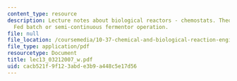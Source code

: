 ```yaml
---
content_type: resource
description: Lecture notes about biological reactors - chemostats. Theory of the chemostat.
  Fed batch or semi-continuous fermentor operation.
file: null
file_location: /coursemedia/10-37-chemical-and-biological-reaction-engineering-spring-2007/cacb521f9f123abde3b9a448c5e17d56_lec13_03212007_w.pdf
file_type: application/pdf
resourcetype: Document
title: lec13_03212007_w.pdf
uid: cacb521f-9f12-3abd-e3b9-a448c5e17d56
---
```

